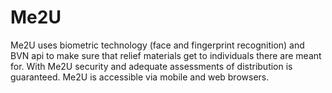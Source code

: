 # Me2U
Me2U uses biometric technology (face and fingerprint recognition) and BVN api to make sure that relief materials get to individuals there are meant for. With Me2U security and adequate assessments of distribution is guaranteed. Me2U is accessible via mobile and web browsers.
